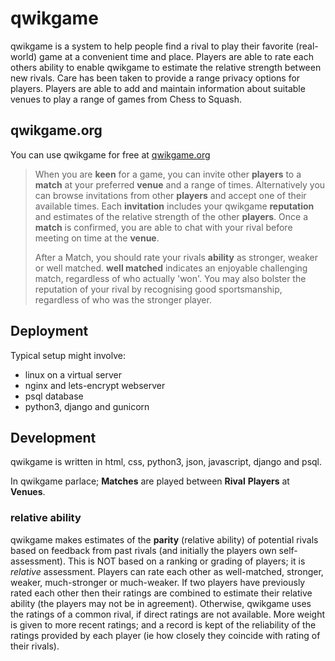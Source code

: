 # qwikgame

qwikgame is a system to help people find a rival to play their favorite (real-world) game at a convenient time and place. Players are able to rate each others ability to enable qwikgame to estimate the relative strength between new rivals. Care has been taken to provide a range privacy options for players. Players are able to add and maintain information about suitable venues to play a range of games from Chess to Squash.


## qwikgame.org

You can use qwikgame for free at [qwikgame.org](https://qwikgame.org)

> When you are **keen** for a game, you can invite other **players** to a **match** at your preferred **venue** and a range of times. Alternatively you can browse invitations from other **players** and accept one of their available times. Each **invitation** includes your qwikgame **reputation** and estimates of the relative strength of the other **players**. Once a **match** is confirmed, you are able to chat with your rival before meeting on time at the **venue**.
>
>After a Match, you should rate your rivals **ability** as stronger, weaker or well matched. **well matched** indicates an enjoyable challenging match, regardless of who actually 'won'. You may also bolster the reputation of your rival by recognising good sportsmanship, regardless of who was the stronger player.


## Deployment  

Typical setup might involve:
- linux on a virtual server
- nginx and lets-encrypt webserver
- psql database
- python3, django and gunicorn

## Development

qwikgame is written in html, css, python3, json, javascript, django and psql.

In qwikgame parlace; **Matches** are played between **Rival** **Players** at **Venues**.

### relative ability

qwikgame makes estimates of the **parity** (relative ability) of potential rivals based on feedback from past rivals (and initially the players own self-assessment). This is NOT based on a ranking or grading of players; it is *relative* assessment. Players can rate each other as well-matched, stronger, weaker, much-stronger or much-weaker. If two players have previously rated each other then their ratings are combined to estimate their relative ability (the players may not be in agreement). Otherwise, qwikgame uses the ratings of a common rival, if direct ratings are not available. More weight is given to more recent ratings; and a record is kept of the reliability of the ratings provided by each player (ie how closely they coincide with rating of their rivals).

